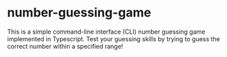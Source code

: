 # number-guessing-game
This is a simple command-line interface (CLI) number guessing game implemented in Typescript. Test your guessing skills by trying to guess the correct number within a specified range! 
